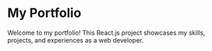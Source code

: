 # My Portfolio
Welcome to my portfolio! This React.js project showcases my skills, projects, and experiences as a web developer.